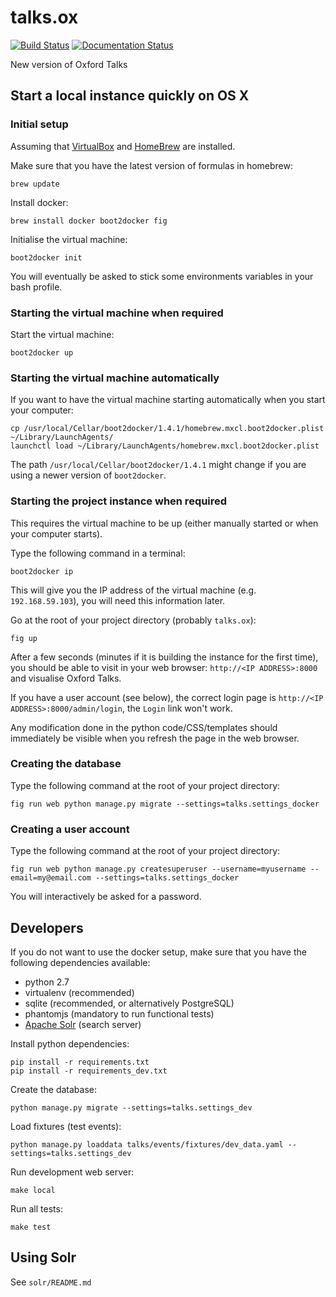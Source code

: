 # talks.ox
[![Build Status](https://travis-ci.org/ox-it/talks.ox.svg?branch=master)](https://travis-ci.org/ox-it/talks.ox)
[![Documentation Status](https://readthedocs.org/projects/talksox/badge/?version=latest)](https://readthedocs.org/projects/talksox/?badge=latest)

New version of Oxford Talks

## Start a local instance quickly on OS X

### Initial setup

Assuming that [VirtualBox](https://www.virtualbox.org) and [HomeBrew](http://brew.sh) are installed.

Make sure that you have the latest version of formulas in homebrew:

    brew update

Install docker:

    brew install docker boot2docker fig

Initialise the virtual machine:

    boot2docker init

You will eventually be asked to stick some environments variables in your bash profile.

### Starting the virtual machine when required

Start the virtual machine:

    boot2docker up

### Starting the virtual machine automatically

If you want to have the virtual machine starting automatically when you start your computer:

    cp /usr/local/Cellar/boot2docker/1.4.1/homebrew.mxcl.boot2docker.plist ~/Library/LaunchAgents/
    launchctl load ~/Library/LaunchAgents/homebrew.mxcl.boot2docker.plist
    
The path `/usr/local/Cellar/boot2docker/1.4.1` might change if you are using a newer version of `boot2docker`.

### Starting the project instance when required

This requires the virtual machine to be up (either manually started or when your computer starts).

Type the following command in a terminal:

    boot2docker ip
    
This will give you the IP address of the virtual machine (e.g. `192.168.59.103`), you will need
this information later.

Go at the root of your project directory (probably `talks.ox`):

    fig up
    
After a few seconds (minutes if it is building the instance for the first time), you should be able to visit
in your web browser: `http://<IP ADDRESS>:8000` and visualise Oxford Talks.

If you have a user account (see below), the correct login page is `http://<IP ADDRESS>:8000/admin/login`,
the `Login` link won't work.

Any modification done in the python code/CSS/templates should immediately be visible when you refresh
the page in the web browser.

### Creating the database

Type the following command at the root of your project directory:

    fig run web python manage.py migrate --settings=talks.settings_docker

### Creating a user account

Type the following command at the root of your project directory:

    fig run web python manage.py createsuperuser --username=myusername --email=my@email.com --settings=talks.settings_docker

You will interactively be asked for a password.

## Developers

If you do not want to use the docker setup, make sure that you have the following dependencies available:

 * python 2.7
 * virtualenv (recommended)
 * sqlite (recommended, or alternatively PostgreSQL)
 * phantomjs (mandatory to run functional tests)
 * [Apache Solr](http://lucene.apache.org/solr/) (search server)

Install python dependencies:

    pip install -r requirements.txt
    pip install -r requirements_dev.txt

Create the database:

    python manage.py migrate --settings=talks.settings_dev

Load fixtures (test events):

    python manage.py loaddata talks/events/fixtures/dev_data.yaml --settings=talks.settings_dev

Run development web server:

    make local

Run all tests:

    make test

## Using Solr

See `solr/README.md`
